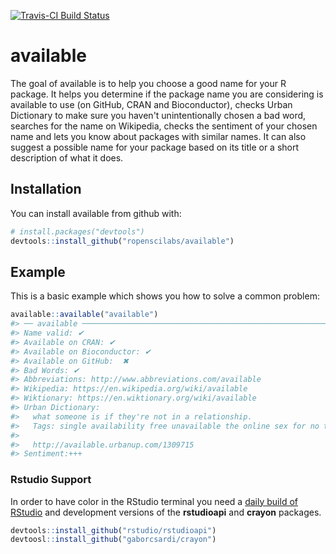
<!-- README.md is generated from README.Rmd. Please edit that file -->
[![Travis-CI Build Status](https://travis-ci.org/ropenscilabs/available.svg?branch=master)](https://travis-ci.org/ropenscilabs/available)

available
=========

The goal of available is to help you choose a good name for your R package. It helps you determine if the package name you are considering is available to use (on GitHub, CRAN and Bioconductor), checks Urban Dictionary to make sure you haven't unintentionally chosen a bad word, searches for the name on Wikipedia, checks the sentiment of your chosen name and lets you know about packages with similar names. It can also suggest a possible name for your package based on its title or a short description of what it does.

Installation
------------

You can install available from github with:

``` r
# install.packages("devtools")
devtools::install_github("ropenscilabs/available")
```

Example
-------

This is a basic example which shows you how to solve a common problem:

``` r
available::available("available")
#> ── available ───────────────────────────────────────────────────────────────────
#> Name valid: ✔
#> Available on CRAN: ✔
#> Available on Bioconductor: ✔
#> Available on GitHub:  ✖
#> Bad Words: ✔
#> Abbreviations: http://www.abbreviations.com/available
#> Wikipedia: https://en.wikipedia.org/wiki/available
#> Wiktionary: https://en.wiktionary.org/wiki/available
#> Urban Dictionary:
#>   what someone is if they're not in a relationship.
#>   Tags: single availability free unavailable the online sex for no taken
#> 
#>   http://available.urbanup.com/1309715
#> Sentiment:+++
```

### Rstudio Support

In order to have color in the RStudio terminal you need a [daily build of RStudio](https://dailies.rstudio.com/) and development versions of the **rstudioapi** and **crayon** packages.

``` r
devtools::install_github("rstudio/rstudioapi")
devtoosl::install_github("gaborcsardi/crayon")
```
